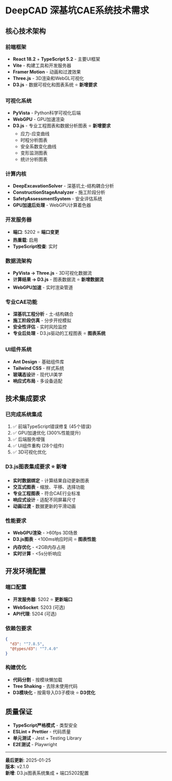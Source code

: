 # DeepCAD 深基坑CAE系统技术需求

## 核心技术架构

### 前端框架
- **React 18.2** + **TypeScript 5.2** - 主要UI框架
- **Vite** - 构建工具和开发服务器
- **Framer Motion** - 动画和过渡效果
- **Three.js** - 3D渲染和WebGL可视化
- **D3.js** - 数据可视化和图表系统 ⭐ **新增要求**

### 可视化系统
- **PyVista** - Python科学可视化后端
- **WebGPU** - GPU加速渲染
- **D3.js** - 专业工程图表和数据分析图表 ⭐ **新增要求**
  - 应力-应变曲线
  - 时程分析图表 
  - 安全系数变化曲线
  - 变形监测图表
  - 统计分析图表

### 计算内核
- **DeepExcavationSolver** - 深基坑土-结构耦合分析
- **ConstructionStageAnalyzer** - 施工阶段分析
- **SafetyAssessmentSystem** - 安全评估系统
- **GPU加速后处理** - WebGPU计算着色器

### 开发服务器
- **端口**: 5202 ⭐ **端口变更**
- **热重载**: 启用
- **TypeScript检查**: 实时

### 数据流架构
- **PyVista → Three.js** - 3D可视化数据流
- **计算结果 → D3.js** - 图表数据流 ⭐ **新增数据流**
- **WebGPU加速** - 实时渲染管道

### 专业CAE功能
- **深基坑工程分析** - 土-结构耦合
- **施工阶段仿真** - 分步开挖模拟
- **安全性评估** - 实时风险监控
- **专业后处理** - D3.js驱动的工程图表 ⭐ **图表系统**

### UI组件系统
- **Ant Design** - 基础组件库
- **Tailwind CSS** - 样式系统
- **玻璃态设计** - 现代UI美学
- **响应式布局** - 多设备适配

## 技术集成要求

### 已完成系统集成
1. ✅ 前端TypeScript错误修复 (45个错误)
2. ✅ GPU加速优化 (300%性能提升)
3. ✅ 后端服务增强
4. ✅ UI组件重构 (28个组件)
5. ✅ 3D可视化优化

### D3.js图表集成要求 ⭐ **新增**
- **实时数据绑定** - 计算结果自动更新图表
- **交互式图表** - 缩放、平移、选择功能
- **专业工程图表** - 符合CAE行业标准
- **响应式设计** - 适配不同屏幕尺寸
- **动画过渡** - 数据更新的平滑动画

### 性能要求
- **WebGPU渲染** - >60fps 3D场景
- **D3.js图表** - <100ms响应时间 ⭐ **图表性能**
- **内存优化** - <2GB内存占用
- **实时计算** - <5s分析响应

## 开发环境配置

### 端口配置
- **开发服务器**: 5202 ⭐ **更新端口**
- **WebSocket**: 5203 (可选)
- **API代理**: 5204 (可选)

### 依赖包要求
```json
{
  "d3": "^7.8.5",
  "@types/d3": "^7.4.0"
}
```

### 构建优化
- **代码分割** - 按模块懒加载
- **Tree Shaking** - 去除未使用代码
- **D3模块化** - 按需导入D3子模块 ⭐ **D3优化**

## 质量保证
- **TypeScript严格模式** - 类型安全
- **ESLint + Prettier** - 代码质量
- **单元测试** - Jest + Testing Library
- **E2E测试** - Playwright

---

**最后更新**: 2025-01-25  
**版本**: v2.1.0  
**新增**: D3.js图表系统集成 + 端口5202配置